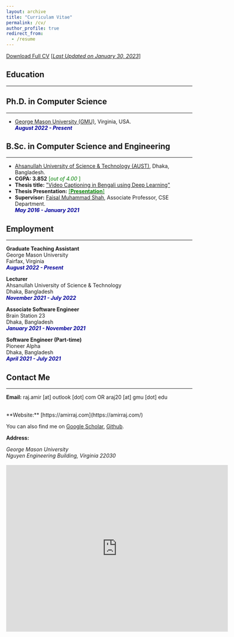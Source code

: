```yaml
---
layout: archive
title: "Curriculam Vitae"
permalink: /cv/
author_profile: true
redirect_from:
  - /resume
---
```

[Download Full CV](https://amirraj.github.io/files/AmirHossainRajCV.pdf) [<ins>*Last Updated on January 30, 2023*</ins>]

## Education 
-------------

## Ph.D. in Computer Science 
---
- [George Mason University (GMU)](http://gmu.edu/), Virginia, USA.<br>
<i style='color:#000099;'>**August 2022 - Present**</i>

## B.Sc. in Computer Science and Engineering
---

- [Ahsanullah University of Science & Technology (AUST)](http://aust.edu/), Dhaka, Bangladesh.
- **CGPA: 3.852** <span style ="color:Green"> [*out of 4.00* ] </span>
- **Thesis title:** ["Video Captioning in Bengali using Deep Learning"](https://amirraj.github.io/files/Final-Thesis-Book.pdf)
- **Thesis Presentation:** [<span style ="color:Green"> [**Presentation**] </span>](https://amirraj.github.io/files/Thesis_presentation.pdf)
- **Supervisor:** [Faisal Muhammad Shah](https://scholar.google.com/citations?user=su683LQAAAAJ&hl=en), Associate Professor, CSE Department.<br>
<i style='color:#000099;'>**May 2016 - January 2021**</i>

## Employment 
-------------
<b>Graduate Teaching Assistant</b><br />
George Mason University <br/>
Fairfax, Virginia<br />
<i style='color:#000099;'>**August 2022 - Present**</i><br/>

<b>Lecturer</b><br />
Ahsanullah University of Science & Technology <br/>
Dhaka, Bangladesh<br />
<i style='color:#000099;'>**November 2021 - July 2022**</i><br/>

<b>Associate Software Engineer</b><br />
Brain Station 23 <br/>
Dhaka, Bangladesh<br />
<i style='color:#000099;'>**January 2021 - November 2021**</i><br/>

<b>Software Engineer (Part-time)</b><br />
Pioneer Alpha <br/>
Dhaka, Bangladesh<br />
<i style='color:#000099;'>**April 2021 - July 2021**</i>


## Contact Me
-------------

**Email:** raj.amir [at] outlook [dot] com  OR  araj20 [at] gmu [dot] edu<br /> 
           
 <br /> 
**Website:** [https://amirraj.com](https://amirraj.com/) <br />

You can also find me on [Google Scholar](https://scholar.google.com/citations?user=QpmzDxsAAAAJ&hl=en), [Github](https://github.com/amirraj).


**Address:**
<address>
George Mason University<br>
Nguyen Engineering Building, Virginia 22030 <br /> 
</address> 
<br />
<iframe src="https://www.google.com/maps/embed?pb=!1m18!1m12!1m3!1d3108.2153325813333!2d-77.30725808536579!3d38.827529058665995!2m3!1f0!2f0!3f0!3m2!1i1024!2i768!4f13.1!3m3!1m2!1s0x0%3A0xe7b10bfe10eb8e6c!2zMzjCsDQ5JzM5LjYiTiA3N8KwMTgnMTguMyJX!5e0!3m2!1sen!2sus!4v1662156060908!5m2!1sen!2sus" width="600" height="450" style="border:0;" allowfullscreen="" loading="lazy" referrerpolicy="no-referrer-when-downgrade"></iframe>
  
